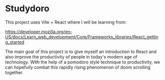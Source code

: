 # Studydoro

This project uses Vite + React where I will be learning from:

https://developer.mozilla.org/en-US/docs/Learn_web_development/Core/Frameworks_libraries/React_getting_started

The main goal of this project is to give myself an introduction to React and also improve the productivity of people in today's modern age of technology. With the help of a pomodoro style technique to productivity, we can hopefully combat this rapidly rising phenomenon of doom scrolling together.